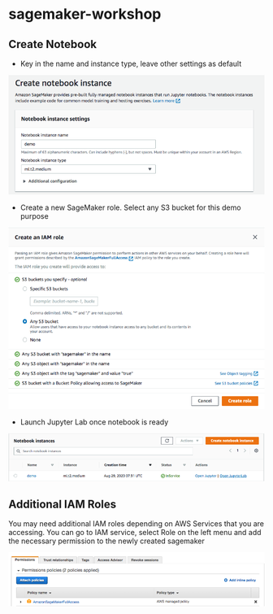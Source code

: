 # sagemaker-workshop

## Create Notebook

- Key in the name and instance type, leave other settings as default

![image](images/create-notebook.png)

- Create a new SageMaker role. Select any S3 bucket for this demo purpose

![image](images/create-role.png)

- Launch Jupyter Lab once notebook is ready

![image](images/launch-jupyterlab.png)

## Additional IAM Roles

You may need additional IAM roles depending on AWS Services that you are accessing. You can go to IAM service, select Role on the left menu and add the necessary permission to the newly created sagemaker

![image](images/attach-policy.png)